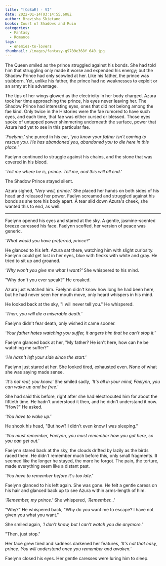 ```yaml
---
title: "[CoSaR] - VI"
date: 2022-01-14T03:14:55.608Z
author: Bravisha Skietano
books: Court of Shadows and Ruin
categories:
  - Fantasy
  - Romance
tags:
  - enemies-to-lovers
thumbnail: /images/fantasy-g9789e368f_640.jpg
---
```

The Queen smiled as the prince struggled against his bonds. She had told him that struggling only made it worse and expended his energy; but the Shadow Prince had only scowled at her. Like his father, the prince was stubborn. Yet, unlike his father, the prince had no weaknesses to exploit or an army at his advantage.

The tips of her wings glowed as the electricity in her body charged. Azura took her time approaching the prince, his eyes never leaving her. The Shadow Prince had interesting eyes, ones that did not belong among the fae kind. Only twice in the Histories were the fae rumored to have such eyes, and each time, that fae was either cursed or blessed. Those eyes spoke of untapped power shimmering underneath the surface, power that Azura had yet to see in this particular fae.

*'Faelynn,'* she purred in his ear, *'you know your father isn't coming to rescue you. He has abandoned you, abandoned you to die here in this place.'*

Faelynn continued to struggle against his chains, and the stone that was covered in his blood.

*'Tell me where he is, prince. Tell me, and this will all end.'*

The Shadow Prince stayed silent.

Azura sighed, *'Very well, prince.'* She placed her hands on both sides of his head and released her power. Faelyn screamed and struggled against his bonds as she tore his body apart. A tear slid down Azura's cheek, she wanted this to end, as well.

- - -

Faelynn opened his eyes and stared at the sky. A gentle, jasmine-scented breeze caressed his face. Faelynn scoffed, her version of peace was generic.

*'What would you have preferred, prince?'*

He glanced to his left. Azura sat there, watching him with slight curiosity. Faelynn could get lost in her eyes, blue with flecks with white and gray. He tried to sit up and groaned.

*'Why won't you give me what I want?'* She whispered to his mind.

"Why don't you ever speak?" He croaked.

Azura just watched him. Faelynn didn't know how long he had been here, but he had never seen her mouth move, only heard whispers in his mind.

He looked back at the sky, "I will never tell you." He whispered.

*'Then, you will die a miserable death.'*

Faelynn didn't fear death, only wished it came sooner.

*'Your father hates watching you suffer, it angers him that he can't stop it.'*

Faelynn glanced back at her, "My father? He isn't here, how can he be watching me suffer?"

*'He hasn't left your side since the start.'*

Faelynn just stared at her. She looked tired, exhausted even. None of what she was saying made sense.

*'It's not real, you know.'* She smiled sadly, *'It's all in your mind, Faelynn, you can wake up and be free.'*

She had said this before, right after she had electrocuted him for about the fiftieth time. He hadn't understood it then, and he didn't understand it now. "How?" He asked.

*'You have to wake up.'*

He shook his head, "But how? I didn't even know I was sleeping."

*'You must remember, Faelynn, you must remember how you got here, so you can get out.'*

Faelynn stared back at the sky, the clouds drifted by lazily as the birds raced them. He didn't remember much before this, only small fragments. It seemed like the longer he stayed, the more he forgot. The pain, the torture, made everything seem like a distant past.

*'You have to remember before it's too late.'*

Faelynn glanced to his left again. She was gone. He felt a gentle caress on his hair and glanced back up to see Azura within arms-length of him.

*'Remember, my prince.'* She whispered, *'Remember...'*

"Why?" He whispered back, "Why do you want me to escape? I have not given you what you want."

She smiled again, *'I don't know, but I can't watch you die anymore.'*

"Then, just stop."

Her face grew tired and sadness darkened her features, *'It's not that easy, prince. You will understand once you remember and awaken.'*

Faelynn closed his eyes. Her gentle caresses were luring him to sleep.